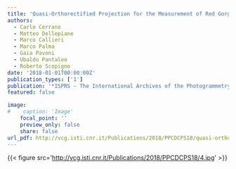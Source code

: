 ```yaml
---
title: 'Quasi-Orthorectified Projection for the Measurement of Red Gorgonian Colonies'
authors:
  - Carlo Cerrano
  - Matteo Dellepiane
  - Marco Callieri
  - Marco Palma
  - Gaia Pavoni
  - Ubaldo Pantaleo
  - Roberto Scopigno
date: '2018-01-01T00:00:00Z'
publication_types: ['1']
publication: '*ISPRS - The International Archives of the Photogrammetry, Remote Sensing and Spatial Information Sciences*'
featured: false

image:
#    caption: 'Image'
    focal_point: ''
    preview_only: false
    share: false
url_pdf: http://vcg.isti.cnr.it/Publications/2018/PPCDCPS18/quasi-orthorectified-projection.pdf
---
```

{{< figure src='http://vcg.isti.cnr.it/Publications/2018/PPCDCPS18/4.jpg' >}}
